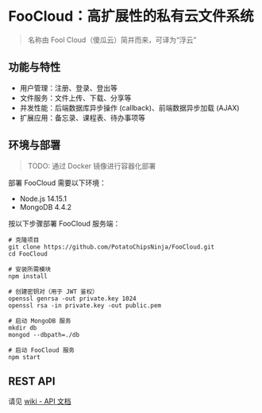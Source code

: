 # FooCloud：高扩展性的私有云文件系统
> 名称由 Fool Cloud（傻瓜云）简并而来，可译为“浮云”

## 功能与特性
- 用户管理：注册、登录、登出等
- 文件服务：文件上传、下载、分享等
- 并发性能：后端数据库异步操作 (callback)、前端数据异步加载 (AJAX)
- 扩展应用：备忘录、课程表、待办事项等

## 环境与部署
> TODO: 通过 Docker 镜像进行容器化部署

部署 FooCloud 需要以下环境：
- Node.js 14.15.1
- MongoDB 4.4.2

按以下步骤部署 FooCloud 服务端：
``` shell
# 克隆项目
git clone https://github.com/PotatoChipsNinja/FooCloud.git
cd FooCloud

# 安装所需模块
npm install

# 创建密钥对（用于 JWT 鉴权）
openssl genrsa -out private.key 1024
openssl rsa -in private.key -out public.pem

# 启动 MongoDB 服务
mkdir db
mongod --dbpath=./db

# 启动 FooCloud 服务
npm start
```

## REST API
请见 [wiki - API 文档](https://github.com/PotatoChipsNinja/FooCloud/wiki/API-Docs)
